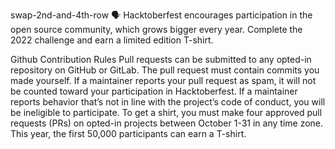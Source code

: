 swap-2nd-and-4th-row
🗣 Hacktoberfest encourages participation in the open source community, which grows bigger every year. Complete the 2022 challenge and earn a limited edition T-shirt.

Github Contribution Rules Pull requests can be submitted to any opted-in repository on GitHub or GitLab. The pull request must contain commits you made yourself. If a maintainer reports your pull request as spam, it will not be counted toward your participation in Hacktoberfest. If a maintainer reports behavior that’s not in line with the project’s code of conduct, you will be ineligible to participate. To get a shirt, you must make four approved pull requests (PRs) on opted-in projects between October 1-31 in any time zone. This year, the first 50,000 participants can earn a T-shirt.
